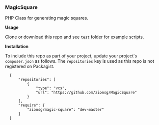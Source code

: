 ### MagicSquare

PHP Class for generating magic squares.

**Usage**

Clone or download this repo and see `test` folder for example scripts.

**Installation**

To include this repo as part of your project, update your project's `composer.json` as follows.
The `repositories` key is used as this repo is not registered on Packagist.
```
  {
      "repositories": [
          {
              "type": "vcs",
              "url": "https://github.com/zionsg/MagicSquare"
          }
      ],
      "require": {
          "zionsg/magic-square": "dev-master"
      }
  }
```
